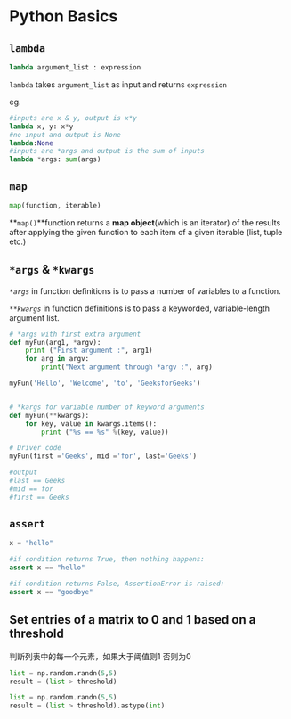# Python Basics

## `lambda`

```python
lambda argument_list : expression
```

`lambda` takes `argument_list` as input and returns `expression`

eg.

```python
#inputs are x & y, output is x*y
lambda x, y: x*y
#no input and output is None
lambda:None
#inputs are *args and output is the sum of inputs
lambda *args: sum(args)
```

## `map`

```python
map(function, iterable)
```

**`map()`**function returns a **map object**\(which is an iterator\) of the results after applying the given function to each item of a given iterable \(list, tuple etc.\)

## `*args` & `*kwargs`

_`*args`_ in function definitions is to pass a number of variables to a function.

_`**kwargs`_ in function definitions is to pass a keyworded, variable-length argument list.

```python
# *args with first extra argument 
def myFun(arg1, *argv): 
	print ("First argument :", arg1) 
	for arg in argv: 
		print("Next argument through *argv :", arg) 

myFun('Hello', 'Welcome', 'to', 'GeeksforGeeks') 


# *kargs for variable number of keyword arguments
def myFun(**kwargs): 
	for key, value in kwargs.items(): 
		print ("%s == %s" %(key, value)) 

# Driver code 
myFun(first ='Geeks', mid ='for', last='Geeks')	 

#output
#last == Geeks
#mid == for
#first == Geeks
```

## `assert`

```python
x = "hello"

#if condition returns True, then nothing happens:
assert x == "hello"

#if condition returns False, AssertionError is raised:
assert x == "goodbye"
```

## Set entries of a matrix to 0 and 1 based on a threshold

判断列表中的每一个元素，如果大于阈值则1 否则为0

```python
list = np.random.randn(5,5)
result = (list > threshold)
```

```python
list = np.random.randn(5,5)
result = (list > threshold).astype(int)
```



